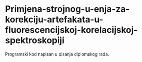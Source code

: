 # Primjena-strojnog-u-enja-za-korekciju-artefakata-u-fluorescencijskoj-korelacijskoj-spektroskopiji
Programski kod napisan u pisanja diplomskog rada.
